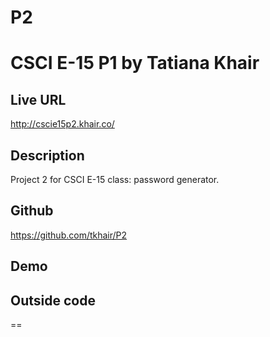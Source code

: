 P2
==

# CSCI E-15 P1 by Tatiana Khair

## Live URL
<http://cscie15p2.khair.co/>

## Description
Project 2 for CSCI E-15 class: password generator.

## Github
<https://github.com/tkhair/P2>

## Demo

## Outside code

==

